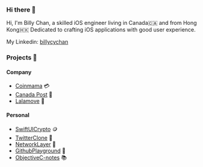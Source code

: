 ### Hi there 👋

Hi, I'm Billy Chan, a skilled iOS engineer living in Canada🇨🇦 and from Hong Kong🇭🇰  Dedicated to crafting iOS applications with good user experience.

My Linkedin: [billycychan](https://www.linkedin.com/in/billycychan/)

### Projects 📂

#### Company
- [Coinmama](https://www.coinmama.com/) 💳
- [Canada Post](https://www.canadapost-postescanada.ca/cpc/en/home.page) 💌
- [Lalamove](https://www.lalamove.com/) 🚚
#### Personal
- [SwiftUICrypto](https://github.com/billycychan/SwiftUICrypto) 🪙
- [TwitterClone](https://github.com/billycychan/TwitterTutorial) 🤖
- [NetworkLayer](https://github.com/billycychan/ios-network-layer-demo) 🛜
- [GithubPlayground](https://github.com/bill0930/ios-GithubPlayground) 🛝
- [ObjectiveC-notes](https://github.com/bill0930/BNR-Objective-C-Programming) 📚